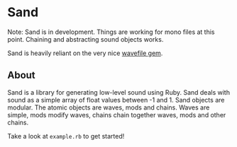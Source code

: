 # Sand

Note: Sand is in development. Things are working for mono files at this point. Chaining and abstracting sound objects works.

Sand is heavily reliant on the very nice [wavefile gem](https://github.com/jstrait/wavefile).

## About

Sand is a library for generating low-level sound using Ruby. Sand deals with sound as a simple array of float values between -1 and 1. Sand objects are modular. The atomic objects are waves, mods and chains. Waves are simple, mods modify waves, chains chain together waves, mods and other chains.

Take a look at `example.rb` to get started!